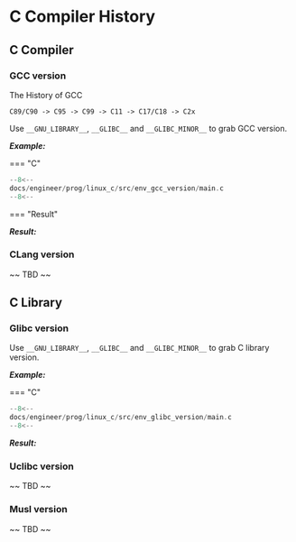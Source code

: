 # C Compiler History


## C Compiler


### GCC version

The History of GCC

```
C89/C90 -> C95 -> C99 -> C11 -> C17/C18 -> C2x
```

Use `__GNU_LIBRARY__`, `__GLIBC__` and `__GLIBC_MINOR__` to grab GCC version.


***Example:***

=== "C"

``` c linenums="1""
--8<--
docs/engineer/prog/linux_c/src/env_gcc_version/main.c
--8<--
```

=== "Result"

***Result:***


### CLang version

~~ TBD ~~

## C Library
### Glibc version

Use `__GNU_LIBRARY__`, `__GLIBC__` and `__GLIBC_MINOR__` to grab C library version.

***Example:***

=== "C"

``` c linenums="1""
--8<--
docs/engineer/prog/linux_c/src/env_glibc_version/main.c
--8<--
```

***Result:***

### Uclibc version

~~ TBD ~~
### Musl version

~~ TBD ~~
